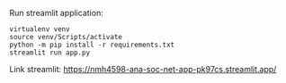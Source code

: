 Run streamlit application: 

    virtualenv venv
    source venv/Scripts/activate
    python -m pip install -r requirements.txt
    streamlit run app.py
    
Link streamlit: https://nmh4598-ana-soc-net-app-pk97cs.streamlit.app/
